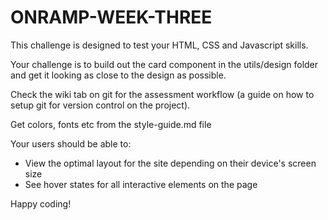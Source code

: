 # ONRAMP-WEEK-THREE

This challenge is designed to test your HTML, CSS and Javascript skills.

Your challenge is to build out the card component in the utils/design folder and get it looking as close to the design as possible.

Check the wiki tab on git for the assessment workflow (a guide on how to setup git for version control on the project).

Get colors, fonts etc from the style-guide.md file

Your users should be able to: 

- View the optimal layout for the site depending on their device's screen size
- See hover states for all interactive elements on the page


Happy coding!